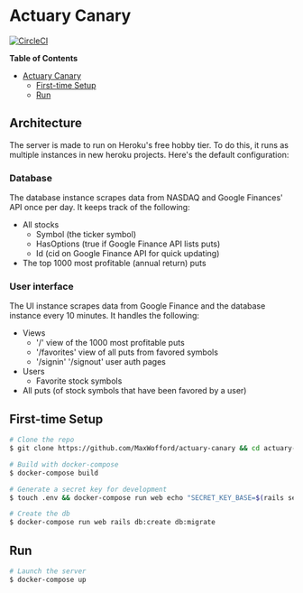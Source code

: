 # Actuary Canary

[![CircleCI](https://circleci.com/gh/MaxWofford/actuary-canary.svg?style=svg)](https://circleci.com/gh/MaxWofford/actuary-canary)

<!-- markdown-toc start - Don't edit this section. Run M-x markdown-toc-generate-toc again -->
**Table of Contents**

- [Actuary Canary](#actuary-canary)
    - [First-time Setup](#first-time-setup)
    - [Run](#run)

<!-- markdown-toc end -->

## Architecture

The server is made to run on Heroku's free hobby tier. To do this, it runs as multiple instances in new heroku projects. Here's the default configuration:

### Database

The database instance scrapes data from NASDAQ and Google Finances' API once per day. It keeps track of the following:

- All stocks
  - Symbol (the ticker symbol)
  - HasOptions (true if Google Finance API lists puts)
  - Id (cid on Google Finance API for quick updating)
- The top 1000 most profitable (annual return) puts

### User interface

The UI instance scrapes data from Google Finance and the database instance every 10 minutes. It handles the following:

- Views
  - '/' view of the 1000 most profitable puts
  - '/favorites' view of all puts from favored symbols
  - '/signin' '/signout' user auth pages
- Users
  - Favorite stock symbols
- All puts (of stock symbols that have been favored by a user)

## First-time Setup

```bash
# Clone the repo
$ git clone https://github.com/MaxWofford/actuary-canary && cd actuary-canary

# Build with docker-compose
$ docker-compose build

# Generate a secret key for development
$ touch .env && docker-compose run web echo "SECRET_KEY_BASE=$(rails secret)" >> .env

# Create the db
$ docker-compose run web rails db:create db:migrate
```

## Run

```bash
# Launch the server
$ docker-compose up
```
